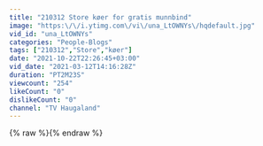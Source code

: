 ```yaml
---
title: "210312 Store køer for gratis munnbind"
image: "https:\/\/i.ytimg.com\/vi\/una_LtOWNYs\/hqdefault.jpg"
vid_id: "una_LtOWNYs"
categories: "People-Blogs"
tags: ["210312","Store","køer"]
date: "2021-10-22T22:26:45+03:00"
vid_date: "2021-03-12T14:16:28Z"
duration: "PT2M23S"
viewcount: "254"
likeCount: "0"
dislikeCount: "0"
channel: "TV Haugaland"
---
```

{% raw %}{% endraw %}

